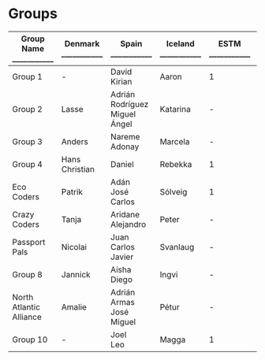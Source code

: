# Groups

Group Name<br />___________ |Denmark<br />___________ | Spain<br />___________ | Iceland<br />___________ | ESTM<br />___________ | Link for repo<br />___________ |
 -- | -- | -- | -- | -- | --
Group 1 | - | David<br />Kirian | Aaron | 1
Group 2 | Lasse | Adrián Rodríguez<br />Miguel Ángel | Katarina | -
Group 3 | Anders | Nareme<br />Adonay | Marcela | -
Group 4 | Hans Christian | Daniel | Rebekka | 1 
Eco Coders | Patrik | Adán<br />José Carlos | Sólveig | 1
Crazy Coders | Tanja | Aridane<br />Alejandro | Peter | -
Passport Pals | Nicolai | Juan Carlos<br />Javier | Svanlaug | -
Group 8 | Jannick | Aisha<br />Diego | Ingvi | -
North Atlantic Alliance | Amalie | Adrián Armas<br />José Miguel | Pétur | -
Group 10 | - | Joel<br />Leo | Magga | 1
